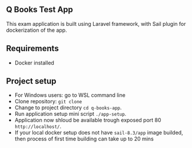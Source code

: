 

## Q Books Test App

This exam application is built using Laravel framework, with Sail plugin for dockerization of the app.

## Requirements

- Docker installed

## Project setup
- For Windows users: go to WSL command line
- Clone repository: ``` git clone ```
- Change to project directory ``` cd q-books-app ```.
- Run application setup mini script ``` ./app-setup ```.
- Application now shloud be available trough exposed port 80 ``` http://localhost/ ```.
- If your local docker setup does not have ``` sail-8.3/app ``` image builded, then process of first time building can take up to 20 mins

